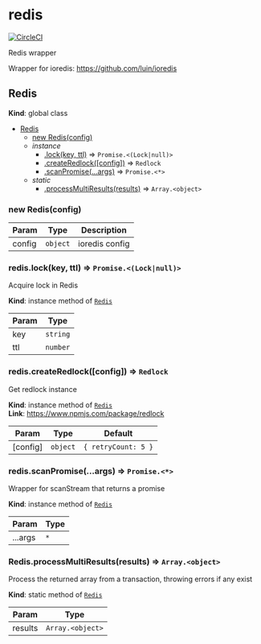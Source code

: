 # redis

[![CircleCI](https://circleci.com/gh/xtrctio/redis.svg?style=svg)](https://circleci.com/gh/xtrctio/redis)

Redis wrapper

Wrapper for ioredis: https://github.com/luin/ioredis

<a name="Redis"></a>

## Redis
**Kind**: global class  

* [Redis](#Redis)
    * [new Redis(config)](#new_Redis_new)
    * _instance_
        * [.lock(key, ttl)](#Redis+lock) ⇒ <code>Promise.&lt;(Lock\|null)&gt;</code>
        * [.createRedlock([config])](#Redis+createRedlock) ⇒ <code>Redlock</code>
        * [.scanPromise(...args)](#Redis+scanPromise) ⇒ <code>Promise.&lt;\*&gt;</code>
    * _static_
        * [.processMultiResults(results)](#Redis.processMultiResults) ⇒ <code>Array.&lt;object&gt;</code>

<a name="new_Redis_new"></a>

### new Redis(config)

| Param | Type | Description |
| --- | --- | --- |
| config | <code>object</code> | ioredis config |

<a name="Redis+lock"></a>

### redis.lock(key, ttl) ⇒ <code>Promise.&lt;(Lock\|null)&gt;</code>
Acquire lock in Redis

**Kind**: instance method of [<code>Redis</code>](#Redis)  

| Param | Type |
| --- | --- |
| key | <code>string</code> | 
| ttl | <code>number</code> | 

<a name="Redis+createRedlock"></a>

### redis.createRedlock([config]) ⇒ <code>Redlock</code>
Get redlock instance

**Kind**: instance method of [<code>Redis</code>](#Redis)  
**Link**: https://www.npmjs.com/package/redlock  

| Param | Type | Default |
| --- | --- | --- |
| [config] | <code>object</code> | <code>{ retryCount: 5 }</code> | 

<a name="Redis+scanPromise"></a>

### redis.scanPromise(...args) ⇒ <code>Promise.&lt;\*&gt;</code>
Wrapper for scanStream that returns a promise

**Kind**: instance method of [<code>Redis</code>](#Redis)  

| Param | Type |
| --- | --- |
| ...args | <code>\*</code> | 

<a name="Redis.processMultiResults"></a>

### Redis.processMultiResults(results) ⇒ <code>Array.&lt;object&gt;</code>
Process the returned array from a transaction, throwing errors if any exist

**Kind**: static method of [<code>Redis</code>](#Redis)  

| Param | Type |
| --- | --- |
| results | <code>Array.&lt;object&gt;</code> | 

